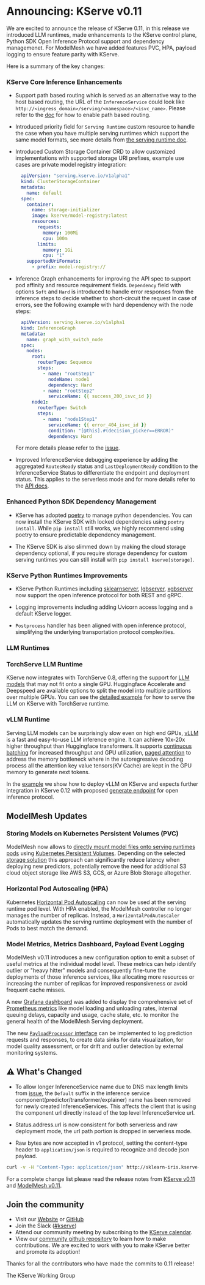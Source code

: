 # Announcing: KServe v0.11

We are excited to announce the release of KServe 0.11, in this release we introduced LLM runtimes, made enhancements to the KServe control plane, Python SDK Open Inference Protocol support and dependency managemenet. 
For ModelMesh we have added features PVC, HPA, payload logging to ensure feature parity with KServe.


Here is a summary of the key changes:

### KServe Core Inference Enhancements

- Support path based routing which is served as an alternative way to the host based routing, the URL of the `InferenceService` could look like `http://<ingress_domain>/serving/<namespace>/<isvc_name>`. 
  Please refer to the [doc](https://github.com/kserve/kserve/blob/294a10495b6b5cda9c64d3e1573b60aec62aceb9/config/configmap/inferenceservice.yaml#L237) for how to enable path based routing.

- Introduced priority field for `Serving Runtime` custom resource to handle the case when you have multiple serving runtimes which support the same model formats, see more details from [the serving runtime doc](https://kserve.github.io/website/0.11/modelserving/servingruntimes/#priority).

- Introduced Custom Storage Container CRD to allow customized implementations with supported storage URI prefixes, example use cases are private model registry integration:
  ```yaml
    apiVersion: "serving.kserve.io/v1alpha1"
    kind: ClusterStorageContainer
    metadata:
      name: default
    spec:
      container:
        name: storage-initializer
        image: kserve/model-registry:latest
        resources:
          requests:
            memory: 100Mi
            cpu: 100m
          limits:
            memory: 1Gi
            cpu: "1"
      supportedUriFormats:
        - prefix: model-registry://
  ```

- Inference Graph enhancements for improving the API spec to support pod affinity and resource requirement fields.
  `Dependency` field with options `Soft` and `Hard` is introduced to handle error responses from the inference steps to decide whether to short-circuit the request in case of errors, see the following example with hard dependency with the node steps:
  
  ```yaml
    apiVersion: serving.kserve.io/v1alpha1
    kind: InferenceGraph
    metadata:
      name: graph_with_switch_node
    spec:
      nodes:
        root:
          routerType: Sequence
          steps:
            - name: "rootStep1"
              nodeName: node1
              dependency: Hard
            - name: "rootStep2"
              serviceName: {{ success_200_isvc_id }}
        node1:
          routerType: Switch
          steps:
            - name: "node1Step1"
              serviceName: {{ error_404_isvc_id }}
              condition: "[@this].#(decision_picker==ERROR)"
              dependency: Hard
  ```
  For more details please refer to the [issue](https://github.com/kserve/kserve/issues/2484).

- Improved InferenceService debugging experience by adding the aggregated `RoutesReady` status and `LastDeploymentReady` condition to the InferenceService Status to differentiate the endpoint and deployment status.
  This applies to the serverless mode and for more details refer to the [API docs](https://pkg.go.dev/github.com/kserve/kserve@v0.11.1/pkg/apis/serving/v1beta1#InferenceServiceStatus).

### Enhanced Python SDK Dependency Management

- KServe has adopted [poetry](https://python-poetry.org/docs/) to manage python dependencies. You can now install the KServe SDK with locked dependencies using `poetry install`. 
While `pip install` still works,  we highly recommend using poetry to ensure predictable dependency management.

- The KServe SDK is also slimmed down by making the cloud storage dependency optional, if you require storage dependency for custom serving runtimes you can still install with `pip install kserve[storage]`.


### KServe Python Runtimes Improvements
- KServe Python Runtimes including [sklearnserver](../../modelserving/v1beta1/sklearn/v2/README.md), [lgbserver](../../modelserving/v1beta1/lightgbm/README.md), [xgbserver](../../modelserving/v1beta1/xgboost/README.md)
  now support the open inference protocol for both REST and gRPC.

- Logging improvements including adding Uvicorn access logging and a default KServe logger.

- `Postprocess` handler has been aligned with open inference protocol, simplifying the underlying transportation protocol complexities.


### LLM Runtimes

### TorchServe LLM Runtime
KServe now integrates with TorchServe 0.8, offering the support for [LLM models](https://pytorch.org/serve/large_model_inference.html) that may not fit onto a single GPU. 
Huggingface Accelerate and Deepspeed are available options to split the model into multiple partitions over multiple GPUs. You can see the [detailed example](../../modelserving/v1beta1/llm/) for how to serve the LLM on KServe with TorchServe runtime.

### vLLM Runtime
Serving LLM models can be surprisingly slow even on high end GPUs, [vLLM](https://github.com/vllm-project/vllm) is a fast and easy-to-use LLM inference engine. It can achieve 10x-20x higher throughput than Huggingface transformers. 
It supports [continuous batching](https://www.anyscale.com/blog/continuous-batching-llm-inference) for increased throughput and GPU utilization,
[paged attention](https://vllm.ai) to address the memory bottleneck where in the autoregressive decoding process all the attention key value tensors(KV Cache) are kept in the GPU memory to generate next tokens.

In the [example](../../modelserving/v1beta1/llm/vllm/README.md) we show how to deploy vLLM on KServe and expects further integration in KServe 0.12 with proposed [generate endpoint](https://github.com/kserve/open-inference-protocol/pull/7) for open inference protocol. 

## ModelMesh Updates

### Storing Models on Kubernetes Persistent Volumes (PVC)
ModelMesh now allows to [directly mount model files onto serving runtimes pods](https://github.com/kserve/modelmesh-serving/blob/main/docs/predictors/setup-storage.md#deploy-a-model-stored-on-a-persistent-volume-claim) 
using [Kubernetes Persistent Volumes](https://kubernetes.io/docs/concepts/storage/persistent-volumes/). Depending on the selected [storage solution](https://kubernetes.io/docs/concepts/storage/storage-classes/) this approach can significantly reduce latency when deploying new predictors, 
potentially remove the need for additional S3 cloud object storage like AWS S3, GCS, or Azure Blob Storage altogether.


### Horizontal Pod Autoscaling (HPA)
Kubernetes [Horizontal Pod Autoscaling](https://kubernetes.io/docs/tasks/run-application/horizontal-pod-autoscale/) can now be used at the serving runtime pod level. With HPA enabled, the ModelMesh controller no longer manages the number of replicas. Instead, a `HorizontalPodAutoscaler` automatically updates the serving
runtime deployment with the number of Pods to best match the demand.

### Model Metrics, Metrics Dashboard, Payload Event Logging
ModelMesh v0.11 introduces a new configuration option to emit a subset of useful metrics at the individual model level. These metrics can help identify outlier or "heavy hitter" models and consequently fine-tune the deployments of those inference services, like allocating more resources or increasing the number of replicas for improved responsiveness or avoid frequent cache misses.

A new [Grafana dashboard](https://github.com/kserve/modelmesh-serving/blob/main/docs/monitoring.md#import-the-grafana-dashboard) was added to display the comprehensive set of [Prometheus metrics](https://github.com/kserve/modelmesh-serving/blob/main/docs/monitoring.md) like model loading
and unloading rates, internal queuing delays, capacity and usage, cache state, etc. to monitor the general health of the ModelMesh Serving deployment.

The new [`PayloadProcessor` interface](https://github.com/kserve/modelmesh/blob/main/src/main/java/com/ibm/watson/modelmesh/payload/) can be implemented to log prediction requests and responses, to create data sinks for data visualization, for model quality assessment, or for drift and outlier detection by external monitoring systems.

## :warning: What's Changed
- To allow longer InferenceService name due to DNS max length limits from [issue](https://github.com/kserve/kserve/issues/1397), the `Default` suffix in the inference service component(predictor/transformer/explainer) name has been removed for newly created InferenceServices. 
  This affects the client that is using the component url directly instead of the top level InferenceService url.

- Status.address.url is now consistent for both serverless and raw deployment mode, the url path portion is dropped in serverless mode.

- Raw bytes are now accepted in v1 protocol, setting the content-type header to `application/json` is required to recognize and decode json payload.
```bash
curl -v -H "Content-Type: application/json" http://sklearn-iris.kserve-test.${CUSTOM_DOMAIN}/v1/models/sklearn-iris:predict -d @./iris-input.json
```


For a complete change list please read the release notes from [KServe v0.11](https://github.com/kserve/kserve/releases/tag/v0.11.0) and
[ModelMesh v0.11](https://github.com/kserve/modelmesh-serving/releases/tag/v0.11.0).

## Join the community

- Visit our [Website](https://kserve.github.io/website/) or [GitHub](https://github.com/kserve)
- Join the Slack ([#kserve](https://kubeflow.slack.com/?redir=%2Farchives%2FCH6E58LNP))
- Attend our community meeting by subscribing to the [KServe calendar](https://wiki.lfaidata.foundation/display/kserve/calendars).
- View our [community github repository](https://github.com/kserve/community) to learn how to make contributions. We are excited to work with you to make KServe better and promote its adoption!


Thanks for all the contributors who have made the commits to 0.11 release!

The KServe Working Group
